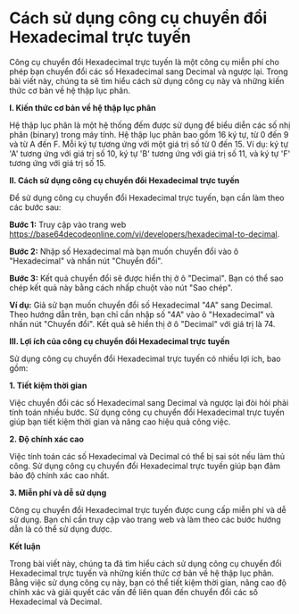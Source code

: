 Cách sử dụng công cụ chuyển đổi Hexadecimal trực tuyến
======================================================

Công cụ chuyển đổi Hexadecimal trực tuyến là một công cụ miễn phí cho phép bạn chuyển đổi các số Hexadecimal sang Decimal và ngược lại. Trong bài viết này, chúng ta sẽ tìm hiểu cách sử dụng công cụ này và những kiến thức cơ bản về hệ thập lục phân.

**I. Kiến thức cơ bản về hệ thập lục phân**

Hệ thập lục phân là một hệ thống đếm được sử dụng để biểu diễn các số nhị phân (binary) trong máy tính. Hệ thập lục phân bao gồm 16 ký tự, từ 0 đến 9 và từ A đến F. Mỗi ký tự tương ứng với một giá trị số từ 0 đến 15. Ví dụ: ký tự 'A' tương ứng với giá trị số 10, ký tự 'B' tương ứng với giá trị số 11, và ký tự 'F' tương ứng với giá trị số 15.

**II. Cách sử dụng công cụ chuyển đổi Hexadecimal trực tuyến**

Để sử dụng công cụ chuyển đổi Hexadecimal trực tuyến, bạn cần làm theo các bước sau:

**Bước 1:** Truy cập vào trang web <https://base64decodeonline.com/vi/developers/hexadecimal-to-decimal>.

**Bước 2:** Nhập số Hexadecimal mà bạn muốn chuyển đổi vào ô "Hexadecimal" và nhấn nút "Chuyển đổi".

**Bước 3:** Kết quả chuyển đổi sẽ được hiển thị ở ô "Decimal". Bạn có thể sao chép kết quả này bằng cách nhấp chuột vào nút "Sao chép".

**Ví dụ:** Giả sử bạn muốn chuyển đổi số Hexadecimal "4A" sang Decimal. Theo hướng dẫn trên, bạn chỉ cần nhập số "4A" vào ô "Hexadecimal" và nhấn nút "Chuyển đổi". Kết quả sẽ hiển thị ở ô "Decimal" với giá trị là 74.

**III. Lợi ích của công cụ chuyển đổi Hexadecimal trực tuyến**

Sử dụng công cụ chuyển đổi Hexadecimal trực tuyến có nhiều lợi ích, bao gồm:

**1. Tiết kiệm thời gian**

Việc chuyển đổi các số Hexadecimal sang Decimal và ngược lại đòi hỏi phải tính toán nhiều bước. Sử dụng công cụ chuyển đổi Hexadecimal trực tuyến giúp bạn tiết kiệm thời gian và nâng cao hiệu quả công việc.

**2. Độ chính xác cao**

Việc tính toán các số Hexadecimal và Decimal có thể bị sai sót nếu làm thủ công. Sử dụng công cụ chuyển đổi Hexadecimal trực tuyến giúp bạn đảm bảo độ chính xác cao nhất.

**3. Miễn phí và dễ sử dụng**

Công cụ chuyển đổi Hexadecimal trực tuyến được cung cấp miễn phí và dễ sử dụng. Bạn chỉ cần truy cập vào trang web và làm theo các bước hướng dẫn là có thể sử dụng được.

**Kết luận**

Trong bài viết này, chúng ta đã tìm hiểu cách sử dụng công cụ chuyển đổi Hexadecimal trực tuyến và những kiến thức cơ bản về hệ thập lục phân. Bằng việc sử dụng công cụ này, bạn có thể tiết kiệm thời gian, nâng cao độ chính xác và giải quyết các vấn đề liên quan đến chuyển đổi các số Hexadecimal và Decimal.